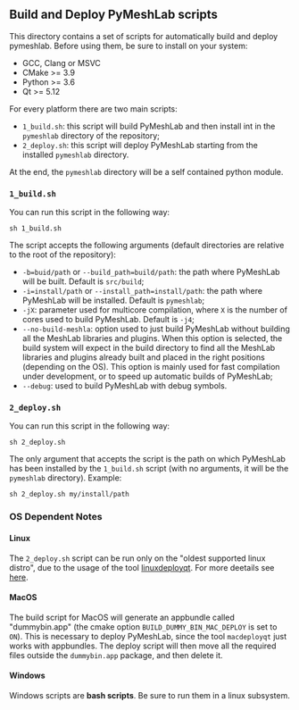 ## Build and Deploy PyMeshLab scripts

This directory contains a set of scripts for automatically build and deploy pymeshlab.
Before using them, be sure to install on your system:

* GCC, Clang or MSVC
* CMake >= 3.9
* Python >= 3.6
* Qt >= 5.12

For every platform there are two main scripts:

* `1_build.sh`: this script will build PyMeshLab and then install int in the `pymeshlab` directory of the repository;
* `2_deploy.sh`: this script will deploy PyMeshLab starting from the installed `pymeshlab` directory.

At the end, the `pymeshlab` directory will be a self contained python module.

### `1_build.sh`
You can run this script in the following way:
```
sh 1_build.sh
```

The script accepts the following arguments (default directories are relative to the root of the repository):

* `-b=buid/path` or `--build_path=build/path`: the path where PyMeshLab will be built. Default is `src/build`;
* `-i=install/path` or `--install_path=install/path`: the path where PyMeshLab will be installed. Default is `pymeshlab`;
* `-jX`: parameter used for multicore compilation, where `X` is the number of cores used to build PyMeshLab. Default is `-j4`;
* `--no-build-meshla`: option used to just build PyMeshLab without building all the MeshLab libraries and plugins. When this option is selected, the build system will expect in the build directory to find all the MeshLab libraries and plugins already built and placed in the right positions (depending on the OS). This option is mainly used for fast compilation under development, or to speed up automatic builds of PyMeshLab;
* `--debug`: used to build PyMeshLab with debug symbols.

### `2_deploy.sh`
You can run this script in the following way:
```
sh 2_deploy.sh
```
The only argument that accepts the script is the path on which PyMeshLab has been installed by the `1_build.sh` script (with no arguments, it will be the `pymeshlab` directory).
Example:
```
sh 2_deploy.sh my/install/path
```


### OS Dependent Notes
#### Linux
The `2_deploy.sh` script can be run only on the "oldest supported linux distro", due to the usage of the tool [linuxdeployqt](https://github.com/probonopd/linuxdeployqt). For more deetails see [here](https://github.com/probonopd/linuxdeployqt/issues/340).

#### MacOS
The build script for MacOS will generate an appbundle called "dummybin.app" (the cmake option `BUILD_DUMMY_BIN_MAC_DEPLOY` is set to `ON`). This is necessary to deploy PyMeshLab, since the tool `macdeployqt` just works with appbundles. The deploy script will then move all the required files outside the `dummybin.app` package, and then delete it.

#### Windows
Windows scripts are **bash scripts**. Be sure to run them in a linux subsystem.
